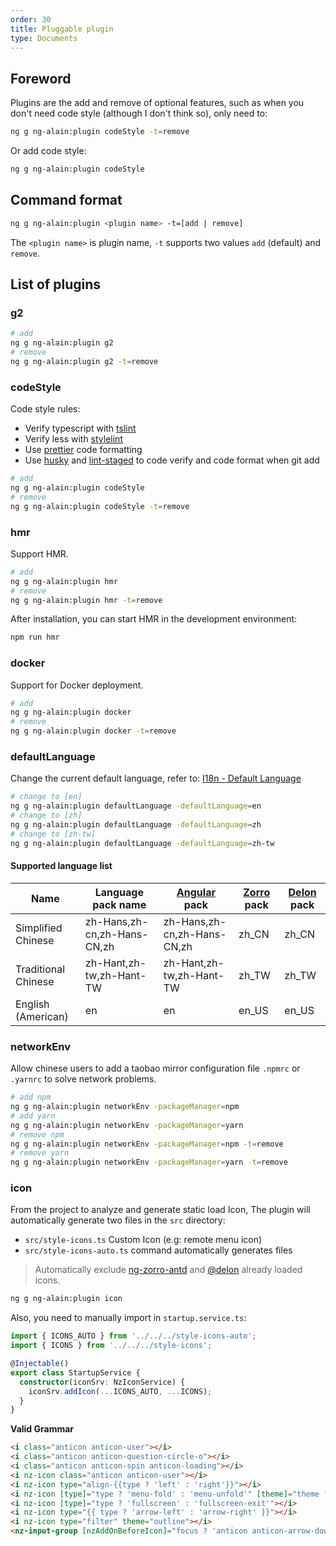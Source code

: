 ```yaml
---
order: 30
title: Pluggable plugin
type: Documents
---
```


## Foreword

Plugins are the add and remove of optional features, such as when you don't need code style (although I don't think so), only need to:

```bash
ng g ng-alain:plugin codeStyle -t=remove
```

Or add code style:

```bash
ng g ng-alain:plugin codeStyle
```

## Command format

```bash
ng g ng-alain:plugin <plugin name> -t=[add | remove]
```

The `<plugin name>` is plugin name, `-t` supports two values `add` (default) and `remove`.

## List of plugins

### g2

```bash
# add
ng g ng-alain:plugin g2
# remove
ng g ng-alain:plugin g2 -t=remove
```

### codeStyle

Code style rules:

- Verify typescript with [tslint](https://github.com/palantir/tslint)
- Verify less with [stylelint](https://github.com/stylelint/stylelint)
- Use [prettier](https://github.com/prettier/prettier) code formatting
- Use [husky](https://github.com/typicode/husky) and [lint-staged](https://github.com/okonet/lint-staged) to code verify and code format when git add

```bash
# add
ng g ng-alain:plugin codeStyle
# remove
ng g ng-alain:plugin codeStyle -t=remove
```

### hmr

Support HMR.

```bash
# add
ng g ng-alain:plugin hmr
# remove
ng g ng-alain:plugin hmr -t=remove
```

After installation, you can start HMR in the development environment:

```bash
npm run hmr
```

### docker

Support for Docker deployment.

```bash
# add
ng g ng-alain:plugin docker
# remove
ng g ng-alain:plugin docker -t=remove
```

### defaultLanguage

Change the current default language, refer to: [I18n - Default Language](/docs/i18n#默认语言)

```bash
# change to [en]
ng g ng-alain:plugin defaultLanguage -defaultLanguage=en
# change to [zh]
ng g ng-alain:plugin defaultLanguage -defaultLanguage=zh
# change to [zh-tw]
ng g ng-alain:plugin defaultLanguage -defaultLanguage=zh-tw
```

#### Supported language list

| Name     | Language pack name                  | [Angular](https://github.com/angular/angular/tree/master/packages/common/locales) pack         | [Zorro](http://ng.ant.design/docs/i18n/zh#%E6%94%AF%E6%8C%81%E8%AF%AD%E8%A8%80) pack | [Delon](/theme/locale) pack |
| -------- | --------------------------- | --------------------------- | ----------------- | ----------------- |
| Simplified Chinese | zh-Hans,zh-cn,zh-Hans-CN,zh | zh-Hans,zh-cn,zh-Hans-CN,zh | zh_CN             | zh_CN             |
| Traditional Chinese | zh-Hant,zh-tw,zh-Hant-TW    | zh-Hant,zh-tw,zh-Hant-TW    | zh_TW             | zh_TW             |
| English (American) | en                          | en                          | en_US             | en_US             |

### networkEnv

Allow chinese users to add a taobao mirror configuration file `.npmrc` or `.yarnrc` to solve network problems.

```bash
# add npm
ng g ng-alain:plugin networkEnv -packageManager=npm
# add yarn
ng g ng-alain:plugin networkEnv -packageManager=yarn
# remove npm
ng g ng-alain:plugin networkEnv -packageManager=npm -t=remove
# remove yarn
ng g ng-alain:plugin networkEnv -packageManager=yarn -t=remove
```

### icon

From the project to analyze and generate static load Icon, The plugin will automatically generate two files in the `src` directory:

- `src/style-icons.ts` Custom Icon (e.g: remote menu icon)
- `src/style-icons-auto.ts` command automatically generates files

> Automatically exclude [ng-zorro-antd](https://github.com/NG-ZORRO/ng-zorro-antd/blob/master/components/icon/nz-icon.service.ts#L6) and [@delon](https://github.com/ng-alain/delon/blob/master/packages/theme/src/theme.module.ts#L33) already loaded icons.

```bash
ng g ng-alain:plugin icon
```

Also, you need to manually import in `startup.service.ts`:

```ts
import { ICONS_AUTO } from '../../../style-icons-auto';
import { ICONS } from '../../../style-icons';

@Injectable()
export class StartupService {
  constructor(iconSrv: NzIconService) {
    iconSrv.addIcon(...ICONS_AUTO, ...ICONS);
  }
}
```

**Valid Grammar**

```html
<i class="anticon anticon-user"></i>
<i class="anticon anticon-question-circle-o"></i>
<i class="anticon anticon-spin anticon-loading"></i>
<i nz-icon class="anticon anticon-user"></i>
<i nz-icon type="align-{{type ? 'left' : 'right'}}"></i>
<i nz-icon [type]="type ? 'menu-fold' : 'menu-unfold'" [theme]="theme ? 'outline' : 'fill'"></i>
<i nz-icon [type]="type ? 'fullscreen' : 'fullscreen-exit'"></i>
<i nz-icon type="{{ type ? 'arrow-left' : 'arrow-right' }}"></i>
<i nz-icon type="filter" theme="outline"></i>
<nz-input-group [nzAddOnBeforeIcon]="focus ? 'anticon anticon-arrow-down' : 'anticon anticon-search'"></nz-input-group>
```
